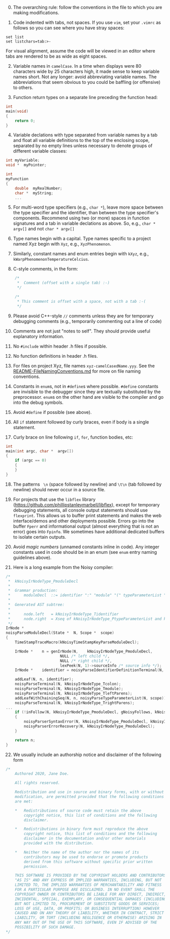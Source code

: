 0.	The overarching rule: follow the conventions in the file to which you are making modifications.

1.	Code indented with tabs, not spaces. If you use `vim`, set your `.vimrc` as follows so you can see where you have stray spaces:
```
set list
set listchars=tab:>-
```
For visual alignment, assume the code will be viewed in an editor where tabs are rendered to be as wide as eight spaces.

2.	Variable names in `camelCase`. In a time when displays were 80 characters wide by 25 characters high, it made sense to keep variable names short. Not any longer: avoid abbreviating variable names. The abbreviations that seem obvious to you could be baffling (or offensive) to others.

3.	Function return types on a separate line preceding the function head:
```c
int
main(void)
{
	return 0;
}
```

4.	Variable declations with type separated from variable names by a tab and float all variable definitions to the top of the enclosing scope, separated by no empty lines unless necessary to denote groups of different variable classes:
```c
int	myVariable;
void *	myPointer;

int
myFunction
{
	double	myRealNumber;
	char *	myString;
	...
```

5.	For multi-word type specifiers (e.g., `char *`), leave more space between the type specifier and the identifier, than between the type specifier's components. Recommend using two (or more) spaces in function signatures and a tab in variable declations as above. So, e.g., `char *   argv[]` and not `char * argv[]`

6.	Type names begin with a capital. Type names specific to a project named Xyz begin with `Xyz`, e.g., `XyzPhenomenon`.

7.	Similarly, constant names and enum entries begin with `kXyz`, e.g., `kWarpPhenomenonTemperatureCelcius`. 

8.	C-style comments, in the form:
```c
	/*
	 *	Comment (offset with a single tab) :-)
	 */

	/*
	 * This comment is offset with a space, not with a tab :-(
	 */
```

9.	Please avoid C++-style `//` comments unless they are for temporary debugging comments (e.g., temporarily commenting out a line of code)

10.	Comments are not just "notes to self". They should provide useful explanatory information.

11.	No `#include` within header .h files if possible.

12.	No function definitions in header .h files.

13.	For files on project Xyz, file names `xyz-camelCasedName.yyy`. See the [README-FileNamingConventions.md](https://github.com/physical-computation/Conventions/blob/master/README-FileNamingConventions.md) for more on file naming conventions. 

14.	Constants in `enum`s, not in `#define`s where possible. `#define` constants are invisible to the debugger since they are textually substituted by the preprocessor. `enum`s on the other hand are visible to the compiler and go into the debug symbols.

15.	Avoid `#define` if possible (see above).

16.	All `if` statement followed by curly braces, even if body is a single statement.

17.	Curly brace on line following `if`, `for`, function bodies, etc:
```C
int
main(int argc, char *  argv[])
{
	if (argc == 0)
	{
	}
}
```

18.	The patterns ` \n` (space followed by newline) and `\t\n` (tab followed by newline) should never occur in a source file.

19.	For projects that use the `libflex` library (https://github.com/phillipstanleymarbell/libflex), except for temporary debugging statements, all console output statements should use `flexprint`. This allows us to buffer print statements and makes the web interface/demos and other deployments possible. Errors go into the buffer `Fperr` and informational output (almost everything that is not an error) goes into `Fpinfo`. We sometimes have additional dedicated buffers to isolate certain outputs.

20.	Avoid _magic numbers_ (unnamed constants inline in code). Any integer constants used in code should be in an enum (see `enum` entry naming guidelines above).

21.	Here is a long example from the Noisy compiler:
```c
/*
 *	kNoisyIrNodeType_PmoduleDecl
 *
 *	Grammar production:
 *		moduleDecl	::=	identifier ":" "module" "(" typeParameterList ")" "{" moduleDeclBody "}" .
 *
 *	Generated AST subtree:
 *
 *		node.left	= kNoisyIrNodeType_Tidentifier
 *		node.right	= Xseq of kNoisyIrNodeType_PtypeParameterList and kNoisyIrNodeType_PmoduleDeclBody
 */
IrNode *
noisyParseModuleDecl(State *  N, Scope *  scope)
{
	TimeStampTraceMacro(kNoisyTimeStampKeyParseModuleDecl);

	IrNode *	n = genIrNode(N,	kNoisyIrNodeType_PmoduleDecl,
						NULL /* left child */,
						NULL /* right child */,
						lexPeek(N, 1)->sourceInfo /* source info */);
	IrNode *	identifier = noisyParseIdentifierDefinitionTerminal(N, scope);

	addLeaf(N, n, identifier);
	noisyParseTerminal(N, kNoisyIrNodeType_Tcolon);
	noisyParseTerminal(N, kNoisyIrNodeType_Tmodule);
	noisyParseTerminal(N, kNoisyIrNodeType_TleftParens);
	addLeafWithChainingSeq(N, n, noisyParseTypeParameterList(N, scope));
	noisyParseTerminal(N, kNoisyIrNodeType_TrightParens);
...
	if (!inFollow(N, kNoisyIrNodeType_PmoduleDecl, gNoisyFollows, kNoisyIrNodeTypeMax))
	{
		noisyParserSyntaxError(N, kNoisyIrNodeType_PmoduleDecl, kNoisyIrNodeTypeMax, gNoisyFollows);
		noisyParserErrorRecovery(N, kNoisyIrNodeType_PmoduleDecl);
	}

	return n;
}
```

22. We usually include an authorship notice and disclaimer of the following form
```c
/*
	Authored 2020, Jane Doe.

	All rights reserved.

	Redistribution and use in source and binary forms, with or without
	modification, are permitted provided that the following conditions
	are met:

	*	Redistributions of source code must retain the above
		copyright notice, this list of conditions and the following
		disclaimer.

	*	Redistributions in binary form must reproduce the above
		copyright notice, this list of conditions and the following
		disclaimer in the documentation and/or other materials
		provided with the distribution.

	*	Neither the name of the author nor the names of its
		contributors may be used to endorse or promote products
		derived from this software without specific prior written
		permission.

	THIS SOFTWARE IS PROVIDED BY THE COPYRIGHT HOLDERS AND CONTRIBUTORS
	"AS IS" AND ANY EXPRESS OR IMPLIED WARRANTIES, INCLUDING, BUT NOT
	LIMITED TO, THE IMPLIED WARRANTIES OF MERCHANTABILITY AND FITNESS
	FOR A PARTICULAR PURPOSE ARE DISCLAIMED. IN NO EVENT SHALL THE
	COPYRIGHT OWNER OR CONTRIBUTORS BE LIABLE FOR ANY DIRECT, INDIRECT,
	INCIDENTAL, SPECIAL, EXEMPLARY, OR CONSEQUENTIAL DAMAGES (INCLUDING,
	BUT NOT LIMITED TO, PROCUREMENT OF SUBSTITUTE GOODS OR SERVICES;
	LOSS OF USE, DATA, OR PROFITS; OR BUSINESS INTERRUPTION) HOWEVER
	CAUSED AND ON ANY THEORY OF LIABILITY, WHETHER IN CONTRACT, STRICT
	LIABILITY, OR TORT (INCLUDING NEGLIGENCE OR OTHERWISE) ARISING IN
	ANY WAY OUT OF THE USE OF THIS SOFTWARE, EVEN IF ADVISED OF THE
	POSSIBILITY OF SUCH DAMAGE.
*/

```
